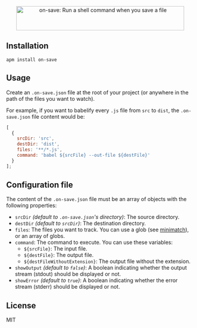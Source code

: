 <p align="center">
  <br />
  <br />
  <img src="https://s3.amazonaws.com/on-save/on-save-logo-with-tagline.svg" alt="on-save: Run a shell command when you save a file" width="451" height="65" />
  <br />
</p>

## Installation

```
apm install on-save
```

## Usage

Create an `.on-save.json` file at the root of your project (or anywhere in the path of the files you want to watch).

For example, if you want to babelify every `.js` file from `src` to `dist`, the `.on-save.json` file content would be:

```javascript
[
  {
    srcDir: 'src',
    destDir: 'dist',
    files: '**/*.js',
    command: 'babel ${srcFile} --out-file ${destFile}'
  }
];
```

## Configuration file

The content of the `.on-save.json` file must be an array of objects with the following properties:

* `srcDir` _(default to `.on-save.json`'s directory)_: The source directory.
* `destDir` _(default to `srcDir`)_: The destination directory.
* `files`: The files you want to track. You can use a glob (see [minimatch](https://github.com/isaacs/minimatch)), or an array of globs.
* `command`: The command to execute. You can use these variables:
  * `${srcFile}`: The input file.
  * `${destFile}`: The output file.
  * `${destFileWithoutExtension}`: The output file without the extension.
* `showOutput` _(default to `false`)_: A boolean indicating whether the output stream (stdout) should be displayed or not.
* `showError` _(default to `true`)_: A boolean indicating whether the error stream (stderr) should be displayed or not.

## License

MIT
